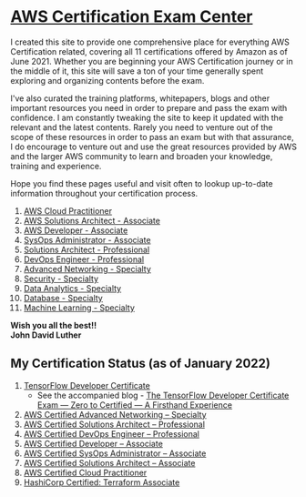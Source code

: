# [AWS Certification Exam Center](https://aws.amazon.com/certification/)

I created this site to provide one comprehensive place for everything AWS Certification related, covering all 11 certifications offered by Amazon as of June 2021. Whether you are beginning your AWS Certification journey or in the middle of it, this site will save a ton of your time generally spent exploring and organizing contents before the exam. 

I've also curated the training platforms, whitepapers, blogs and other important resources you need in order to prepare and pass the exam with confidence. I am constantly tweaking the site to keep it updated with the relevant and the latest contents. Rarely you need to venture out of the scope of these resources in order to pass an exam but with that assurance, I do encourage to venture out and use the great resources provided by AWS and the larger AWS community to learn and broaden your knowledge, training and experience. 

Hope you find these pages useful and visit often to lookup up-to-date information throughout your certification process. 

1. [AWS Cloud Practitioner]
2. [AWS Solutions Architect - Associate]
3. [AWS Developer - Associate]
4. [SysOps Administrator - Associate]
5. [Solutions Architect - Professional]
6. [DevOps Engineer - Professional]
7. [Advanced Networking - Specialty]
8. [Security - Specialty]
9. [Data Analytics - Specialty]
10. [Database - Specialty]
11. [Machine Learning - Specialty]

**Wish you all the best!!**    
**John David Luther**
## My Certification Status (as of January 2022)
1. [TensorFlow Developer Certificate](https://www.tensorflow.org/certificate)
   * See the accompanied blog - [The TensorFlow Developer Certificate Exam — Zero to Certified — A Firsthand Experience](https://medium.com/@jdluther2020/the-tensorflow-developer-certificate-exam-zero-to-certified-a-firsthand-experience-2e18a13de933)
2. [AWS Certified Advanced Networking – Specialty](https://aws.amazon.com/certification/certified-advanced-networking-specialty/)
3. [AWS Certified Solutions Architect – Professional](https://aws.amazon.com/certification/certified-solutions-architect-professional/)
4. [AWS Certified DevOps Engineer – Professional](https://aws.amazon.com/certification/certified-devops-engineer-professional/)
5. [AWS Certified Developer – Associate](https://aws.amazon.com/certification/certified-developer-associate/)
6. [AWS Certified SysOps Administrator – Associate](https://aws.amazon.com/certification/certified-sysops-admin-associate/)
7. [AWS Certified Solutions Architect – Associate](https://aws.amazon.com/certification/certified-solutions-architect-associate/)
8. [AWS Certified Cloud Practitioner](https://aws.amazon.com/certification/certified-cloud-practitioner/)
9. [HashiCorp Certified: Terraform Associate](https://www.hashicorp.com/certification/terraform-associate/)


<!-- CertHome-Ref V1 -->
[Certification Home]: ../README.md
[AWS Cloud Practitioner]: cloud-practitioner/
[AWS Solutions Architect - Associate]: sa-associate/
[AWS Developer - Associate]: dev-associate/
[SysOps Administrator - Associate]: sysops-admin-associate/
[Solutions Architect - Professional]: sa-professional/
[DevOps Engineer - Professional]: devops-engineer-professional/
[Advanced Networking - Specialty]: advanced-networking-specialty/
[Security - Specialty]: security-specialty/
[Data Analytics - Specialty]: data-analytics-specialty/
[Database - Specialty]: database-specialty/
[Machine Learning - Specialty]: machine-learning-specialty/
<!-- Ref V1 -->
